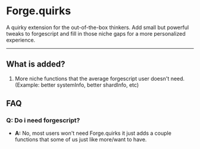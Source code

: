 # Forge.quirks

A quirky extension for the out-of-the-box thinkers. Add small but powerful tweaks to forgescript and fill in those niche gaps for a more personalized experience.

---

## What is added?

1. More niche functions that the average forgescript user doesn't need. (Example: better systemInfo, better shardInfo, etc)

## FAQ

### **Q:** Do i need forgescript?

- **A:** No, most users won't need Forge.quirks it just adds a couple functions that some of us just like more/want to have.
